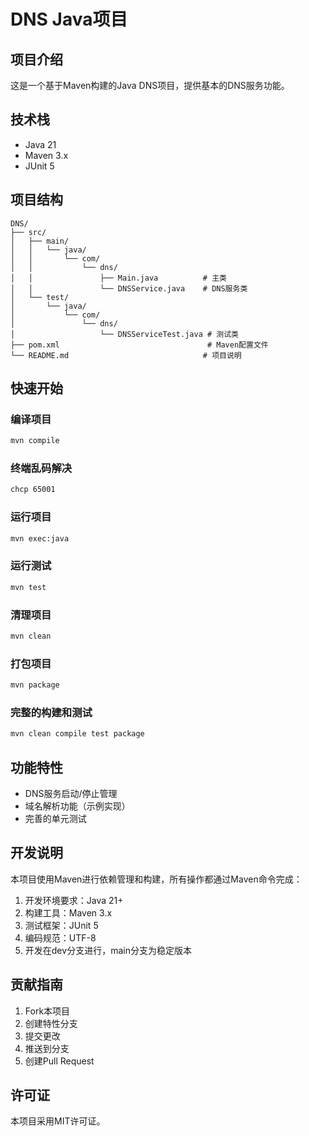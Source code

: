 # DNS Java项目

## 项目介绍

这是一个基于Maven构建的Java DNS项目，提供基本的DNS服务功能。

## 技术栈

- Java 21
- Maven 3.x
- JUnit 5

## 项目结构

```
DNS/
├── src/
│   ├── main/
│   │   └── java/
│   │       └── com/
│   │           └── dns/
│   │               ├── Main.java          # 主类
│   │               └── DNSService.java    # DNS服务类
│   └── test/
│       └── java/
│           └── com/
│               └── dns/
│                   └── DNSServiceTest.java # 测试类
├── pom.xml                                 # Maven配置文件
└── README.md                              # 项目说明
```

## 快速开始

### 编译项目
```bash
mvn compile
```
### 终端乱码解决
```bash
chcp 65001
```

### 运行项目
```bash
mvn exec:java
```

### 运行测试
```bash
mvn test
```

### 清理项目
```bash
mvn clean
```

### 打包项目
```bash
mvn package
```

### 完整的构建和测试
```bash
mvn clean compile test package
```

## 功能特性

- DNS服务启动/停止管理
- 域名解析功能（示例实现）
- 完善的单元测试

## 开发说明

本项目使用Maven进行依赖管理和构建，所有操作都通过Maven命令完成：

1. 开发环境要求：Java 21+
2. 构建工具：Maven 3.x
3. 测试框架：JUnit 5
4. 编码规范：UTF-8
5. 开发在dev分支进行，main分支为稳定版本

## 贡献指南

1. Fork本项目
2. 创建特性分支
3. 提交更改
4. 推送到分支
5. 创建Pull Request

## 许可证

本项目采用MIT许可证。 